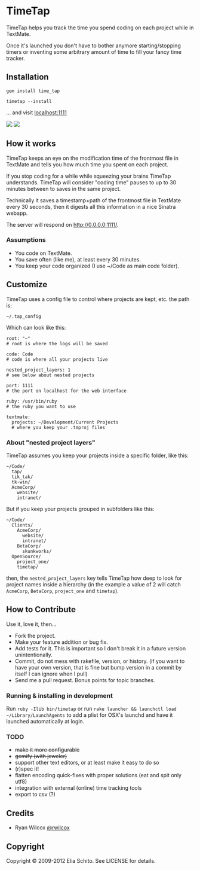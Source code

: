 # TimeTap

TimeTap helps you track the time you spend coding on each project while in TextMate.

Once it's launched you don't have to bother anymore starting/stopping timers or 
inventing some arbitrary amount of time to fill your fancy time tracker.

## Installation

    gem install time_tap
    
    timetap --install
    
… and visit [localhost:1111](http://localhost:1111/)

<img src="http://f.cl.ly/items/17025fecf7189518cf07/timetap-project-list.png"/>
<img src="http://f.cl.ly/items/7b96ad2f7b49a95fdfd0/timetap-project-page.png"/>


## How it works

TimeTap keeps an eye on the modification time of the frontmost file in TextMate
and tells you how much time you spent on each project. 

If you stop coding for a while while squeezing your brains TimeTap understands. 
TimeTap will consider "coding time" pauses to up to 30 minutes between to saves 
in the same project.

Technically it saves a timestamp+path of the frontmost file in TextMate every 
30 seconds, then it digests all this information in a nice Sinatra webapp.

The server will respond on http://0.0.0.0:1111/.


### Assumptions

* You code on TextMate.
* You save often (like me), at least every 30 minutes.
* You keep your code organized (I use ~/Code as main code folder).




## Customize

TimeTap uses a config file to control where projects are kept, etc. the path is:

    ~/.tap_config

Which can look like this:
    
    root: "~"
    # root is where the logs will be saved
    
    code: Code
    # code is where all your projects live
    
    nested_project_layers: 1
    # see below about nested projects
    
    port: 1111
    # the port on localhost for the web interface
    
    ruby: /usr/bin/ruby
    # the ruby you want to use
    
    textmate:
      projects: ~/Development/Current Projects
      # where you keep your .tmproj files



### About "nested project layers"

TimeTap assumes you keep your projects inside a specific folder, like this:

    ~/Code/
      tap/
      tik_tak/
      tk-win/
      AcmeCorp/
        website/
        intranet/
        
But if you keep your projects grouped in subfolders like this:

    ~/Code/
      Clients/
        AcmeCorp/
          website/
          intranet/
        BetaCorp/
          skunkworks/
      OpenSource/
        project_one/
        timetap/

then, the `nested_project_layers` key tells TimeTap how deep to look for project names inside a hierarchy (in the example a value of 2 will catch `AcmeCorp`, `BetaCorp`, `project_one` and `timetap`).


## How to Contribute

Use it, love it, then...

* Fork the project.
* Make your feature addition or bug fix.
* Add tests for it. This is important so I don't break it in a
  future version unintentionally.
* Commit, do not mess with rakefile, version, or history.
  (if you want to have your own version, that is fine but bump version in a commit by itself I can ignore when I pull)
* Send me a pull request. Bonus points for topic branches.


### Running & installing in development

Run `ruby -Ilib bin/timetap` or run 
`rake launcher && launchctl load ~/Library/LaunchAgents` 
to add a plist for OSX's launchd and have it launched automatically at login.

### TODO

- <strike>make it more configurable</strike>
- <strike>gemify (with jeweler)</strike>
- support other text editors, or at least make it easy to do so
- (r)spec it!
- flatten encoding quick-fixes with proper solutions (eat and spit only utf8)
- integration with external (online) time tracking tools
- export to csv (?)


## Credits

- Ryan Wilcox [@rwilcox](https://github.com/rwilcox)



## Copyright

Copyright © 2009-2012 Elia Schito. See LICENSE for details.
